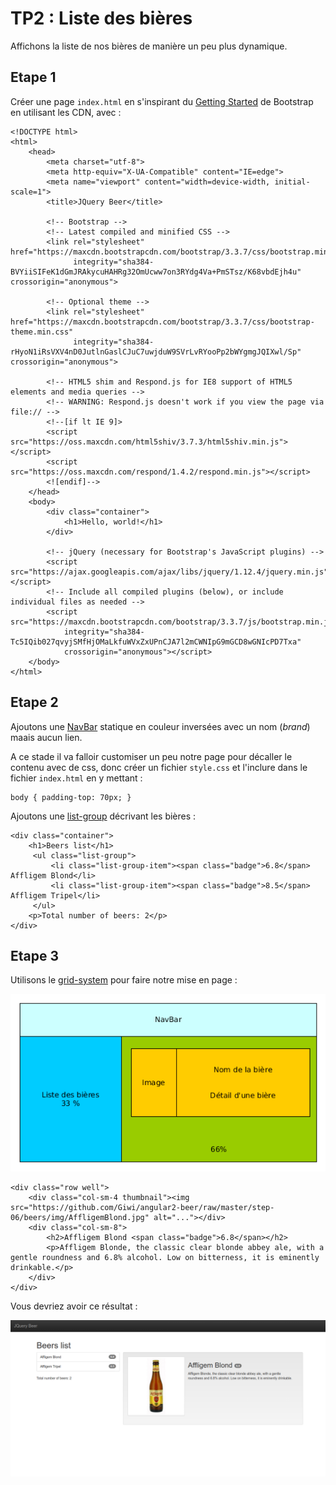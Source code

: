 # TP2 : Liste des bières

Affichons la liste de nos bières de manière un peu plus dynamique.

## Etape 1

Créer une page `index.html` en s'inspirant du [Getting Started](http://getbootstrap.com/getting-started/) de Bootstrap
en utilisant les CDN, avec :

    <!DOCTYPE html>
    <html>
        <head>
            <meta charset="utf-8">
            <meta http-equiv="X-UA-Compatible" content="IE=edge">
            <meta name="viewport" content="width=device-width, initial-scale=1">
            <title>JQuery Beer</title>

            <!-- Bootstrap -->
            <!-- Latest compiled and minified CSS -->
            <link rel="stylesheet" href="https://maxcdn.bootstrapcdn.com/bootstrap/3.3.7/css/bootstrap.min.css"
                  integrity="sha384-BVYiiSIFeK1dGmJRAkycuHAHRg32OmUcww7on3RYdg4Va+PmSTsz/K68vbdEjh4u" crossorigin="anonymous">

            <!-- Optional theme -->
            <link rel="stylesheet" href="https://maxcdn.bootstrapcdn.com/bootstrap/3.3.7/css/bootstrap-theme.min.css"
                  integrity="sha384-rHyoN1iRsVXV4nD0JutlnGaslCJuC7uwjduW9SVrLvRYooPp2bWYgmgJQIXwl/Sp" crossorigin="anonymous">

            <!-- HTML5 shim and Respond.js for IE8 support of HTML5 elements and media queries -->
            <!-- WARNING: Respond.js doesn't work if you view the page via file:// -->
            <!--[if lt IE 9]>
            <script src="https://oss.maxcdn.com/html5shiv/3.7.3/html5shiv.min.js"></script>
            <script src="https://oss.maxcdn.com/respond/1.4.2/respond.min.js"></script>
            <![endif]-->
        </head>
        <body>
            <div class="container">
                <h1>Hello, world!</h1>
            </div>

            <!-- jQuery (necessary for Bootstrap's JavaScript plugins) -->
            <script src="https://ajax.googleapis.com/ajax/libs/jquery/1.12.4/jquery.min.js"></script>
            <!-- Include all compiled plugins (below), or include individual files as needed -->
            <script src="https://maxcdn.bootstrapcdn.com/bootstrap/3.3.7/js/bootstrap.min.js"
                integrity="sha384-Tc5IQib027qvyjSMfHjOMaLkfuWVxZxUPnCJA7l2mCWNIpG9mGCD8wGNIcPD7Txa"
                crossorigin="anonymous"></script>
        </body>
    </html>

## Etape 2

Ajoutons une [NavBar](http://getbootstrap.com/components/#navbar-fixed-top) statique
en couleur inversées avec un nom (*brand*) maais aucun lien.

A ce stade il va falloir customiser un peu notre page pour décaller le contenu avec de css, donc créer un fichier `style.css` et l'inclure dans le fichier `index.html` en y mettant :

    body { padding-top: 70px; }

Ajoutons une [list-group](http://getbootstrap.com/components/#list-group) décrivant les bières :

    <div class="container">
        <h1>Beers list</h1>
         <ul class="list-group">
             <li class="list-group-item"><span class="badge">6.8</span> Affligem Blond</li>
             <li class="list-group-item"><span class="badge">8.5</span> Affligem Tripel</li>
         </ul>
        <p>Total number of beers: 2</p>
    </div>

## Etape 3

Utilisons le [grid-system](http://getbootstrap.com/css/#grid) pour faire notre mise en page :

![Screenshot](../assets/asset01.png)


    <div class="row well">
        <div class="col-sm-4 thumbnail"><img src="https://github.com/Giwi/angular2-beer/raw/master/step-06/beers/img/AffligemBlond.jpg" alt="..."></div>
        <div class="col-sm-8">
            <h2>Affligem Blond <span class="badge">6.8</span></h2>
            <p>Affligem Blonde, the classic clear blonde abbey ale, with a gentle roundness and 6.8% alcohol. Low on bitterness, it is eminently drinkable.</p>
        </div>
    </div>


Vous devriez avoir ce résultat :

![Screenshot](../assets/asset02.png)
